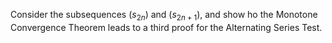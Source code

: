 Consider the subsequences $`(s_{2n})`$ and $`(s_{2n+1})`$, and show ho the Monotone Convergence Theorem leads to a third proof for the Alternating Series Test.